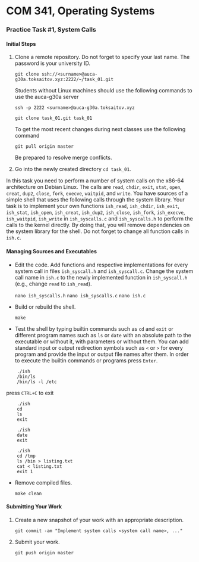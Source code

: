 # COM 341, Operating Systems
### Practice Task #1, System Calls

#### Initial Steps

1. Clone a remote repository. Do not forget to specify your last name.
   The password is your university ID.

   `git clone ssh://<surname>@auca-g30a.toksaitov.xyz:2222/~/task_01.git`

   Students without Linux machines should use the following commands to
   use the auca-g30a server

   `ssh -p 2222 <surname>@auca-g30a.toksaitov.xyz`

   `git clone task_01.git task_01`

   To get the most recent changes during next classes use the following
   command

   `git pull origin master`

   Be prepared to resolve merge conflicts.

3. Go into the newly created directory `cd task_01`.

In this task you need to perform a number of system calls on the x86-64
architecture on Debian Linux. The calls are `read`, `chdir`, `exit`,
`stat`, `open`, `creat`, `dup2`, `close`, `fork`, `execve`, `waitpid`,
and `write`. You have sources of a simple shell that uses the following
calls through the system library. Your task is to implement your own
functions `ish_read`, `ish_chdir`, `ish_exit`, `ish_stat`, `ish_open`,
`ish_creat`, `ish_dup2`, `ish_close`, `ish_fork`, `ish_execve`,
`ish_waitpid`, `ish_write` in `ish_syscalls.c` and `ish_syscalls.h`
to perform the calls to the kernel directly. By doing that, you will
remove dependencies on the system library for the shell. Do not
forget to change all function calls in `ish.c`.

#### Managing Sources and Executables

* Edit the code. Add functions and respective implementations for
  every system call in files `ish_syscall.h` and `ish_syscall.c`.
  Change the system call name in `ish.c` to the newly implemented
  function in `ish_syscall.h` (e.g., change `read` to `ish_read`).

  `nano ish_syscalls.h`
  `nano ish_syscalls.c`
  `nano ish.c`

* Build or rebuild the shell.

  `make`

* Test the shell by typing builtin commands such as `cd` and `exit`
  or different program names such as `ls` or `date` with an absolute
  path to the executable or without it, with parameters or without
  them. You can add standard input or output redirection symbols such
  as `<` or `>` for every program and provide the input or output
  file names after them. In order to execute the builtin commands
  or programs press `Enter`.

```
    ./ish
    /bin/ls
    /bin/ls -l /etc
```
  press `CTRL+C` to exit

```
    ./ish
    cd
    ls
    exit
```

```
    ./ish
    date
    exit
```

```
    ./ish
    cd /tmp
    ls /bin > listing.txt
    cat < listing.txt
    exit 1
```

* Remove compiled files.

  `make clean`

#### Submitting Your Work

1. Create a new snapshot of your work with an appropriate description.

   `git commit -am "Implement system calls <system call name>, ..."`

2. Submit your work.

   `git push origin master`
